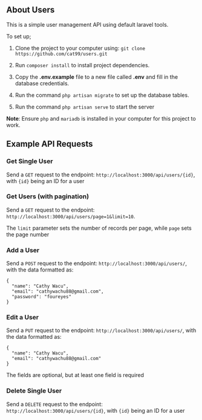
## About Users

This is a simple user management API using default laravel tools. 

To set up;

1. Clone the project to your computer using: ``` git clone https://github.com/cat99/users.git ```

2. Run ``` composer install ``` to install project dependencies.

3. Copy the __.env.example__ file to a new file called __.env__ and fill in the database credentials.

4. Run the command ``` php artisan migrate ``` to set up the database tables.

5. Run the command ``` php artisan serve ``` to start the server

__Note__: Ensure ``` php ``` and ``` mariadb ``` is installed in your computer for this project to work.


## Example API Requests

### Get Single User

Send a ```GET``` request to the endpoint: ``` http://localhost:3000/api/users/{id} ```, with ```{id}``` being an ID for a user

### Get Users (with pagination)

Send a ```GET``` request to the endpoint: ``` http://localhost:3000/api/users/page=1&limit=10 ```.

The ```limit``` parameter sets the number of records per page, while ``` page ``` sets the page number


### Add a User

Send a ```POST``` request to the endpoint: ```http://localhost:3000/api/users/```, with the data formatted as: 

```
{
  "name": "Cathy Wacu",
  "email": "cathywachu88@gmail.com",
  "password": "foureyes"
}
```

### Edit a User

Send a ```PUT``` request to the endpoint: ```http://localhost:3000/api/users/```, with the data formatted as: 

```
{
  "name": "Cathy Wacu",
  "email": "cathywachu88@gmail.com"
}
```

The fields are optional, but at least one field is required


### Delete Single User

Send a ```DELETE``` request to the endpoint: ```http://localhost:3000/api/users/{id}```, with ```{id}``` being an ID for a user
